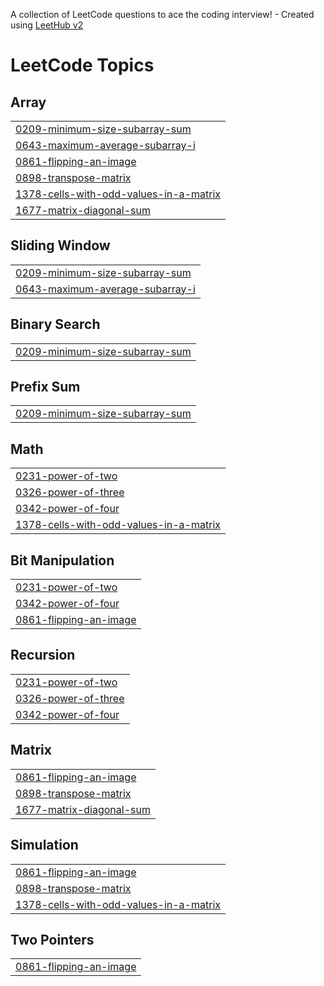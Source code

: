 A collection of LeetCode questions to ace the coding interview! - Created using [LeetHub v2](https://github.com/arunbhardwaj/LeetHub-2.0)
<!---LeetCode Topics Start-->
# LeetCode Topics
## Array
|  |
| ------- |
| [0209-minimum-size-subarray-sum](https://github.com/CHINTALAPUDI-CHARAN/leetcode/tree/master/0209-minimum-size-subarray-sum) |
| [0643-maximum-average-subarray-i](https://github.com/CHINTALAPUDI-CHARAN/leetcode/tree/master/0643-maximum-average-subarray-i) |
| [0861-flipping-an-image](https://github.com/CHINTALAPUDI-CHARAN/leetcode/tree/master/0861-flipping-an-image) |
| [0898-transpose-matrix](https://github.com/CHINTALAPUDI-CHARAN/leetcode/tree/master/0898-transpose-matrix) |
| [1378-cells-with-odd-values-in-a-matrix](https://github.com/CHINTALAPUDI-CHARAN/leetcode/tree/master/1378-cells-with-odd-values-in-a-matrix) |
| [1677-matrix-diagonal-sum](https://github.com/CHINTALAPUDI-CHARAN/leetcode/tree/master/1677-matrix-diagonal-sum) |
## Sliding Window
|  |
| ------- |
| [0209-minimum-size-subarray-sum](https://github.com/CHINTALAPUDI-CHARAN/leetcode/tree/master/0209-minimum-size-subarray-sum) |
| [0643-maximum-average-subarray-i](https://github.com/CHINTALAPUDI-CHARAN/leetcode/tree/master/0643-maximum-average-subarray-i) |
## Binary Search
|  |
| ------- |
| [0209-minimum-size-subarray-sum](https://github.com/CHINTALAPUDI-CHARAN/leetcode/tree/master/0209-minimum-size-subarray-sum) |
## Prefix Sum
|  |
| ------- |
| [0209-minimum-size-subarray-sum](https://github.com/CHINTALAPUDI-CHARAN/leetcode/tree/master/0209-minimum-size-subarray-sum) |
## Math
|  |
| ------- |
| [0231-power-of-two](https://github.com/CHINTALAPUDI-CHARAN/leetcode/tree/master/0231-power-of-two) |
| [0326-power-of-three](https://github.com/CHINTALAPUDI-CHARAN/leetcode/tree/master/0326-power-of-three) |
| [0342-power-of-four](https://github.com/CHINTALAPUDI-CHARAN/leetcode/tree/master/0342-power-of-four) |
| [1378-cells-with-odd-values-in-a-matrix](https://github.com/CHINTALAPUDI-CHARAN/leetcode/tree/master/1378-cells-with-odd-values-in-a-matrix) |
## Bit Manipulation
|  |
| ------- |
| [0231-power-of-two](https://github.com/CHINTALAPUDI-CHARAN/leetcode/tree/master/0231-power-of-two) |
| [0342-power-of-four](https://github.com/CHINTALAPUDI-CHARAN/leetcode/tree/master/0342-power-of-four) |
| [0861-flipping-an-image](https://github.com/CHINTALAPUDI-CHARAN/leetcode/tree/master/0861-flipping-an-image) |
## Recursion
|  |
| ------- |
| [0231-power-of-two](https://github.com/CHINTALAPUDI-CHARAN/leetcode/tree/master/0231-power-of-two) |
| [0326-power-of-three](https://github.com/CHINTALAPUDI-CHARAN/leetcode/tree/master/0326-power-of-three) |
| [0342-power-of-four](https://github.com/CHINTALAPUDI-CHARAN/leetcode/tree/master/0342-power-of-four) |
## Matrix
|  |
| ------- |
| [0861-flipping-an-image](https://github.com/CHINTALAPUDI-CHARAN/leetcode/tree/master/0861-flipping-an-image) |
| [0898-transpose-matrix](https://github.com/CHINTALAPUDI-CHARAN/leetcode/tree/master/0898-transpose-matrix) |
| [1677-matrix-diagonal-sum](https://github.com/CHINTALAPUDI-CHARAN/leetcode/tree/master/1677-matrix-diagonal-sum) |
## Simulation
|  |
| ------- |
| [0861-flipping-an-image](https://github.com/CHINTALAPUDI-CHARAN/leetcode/tree/master/0861-flipping-an-image) |
| [0898-transpose-matrix](https://github.com/CHINTALAPUDI-CHARAN/leetcode/tree/master/0898-transpose-matrix) |
| [1378-cells-with-odd-values-in-a-matrix](https://github.com/CHINTALAPUDI-CHARAN/leetcode/tree/master/1378-cells-with-odd-values-in-a-matrix) |
## Two Pointers
|  |
| ------- |
| [0861-flipping-an-image](https://github.com/CHINTALAPUDI-CHARAN/leetcode/tree/master/0861-flipping-an-image) |
<!---LeetCode Topics End-->